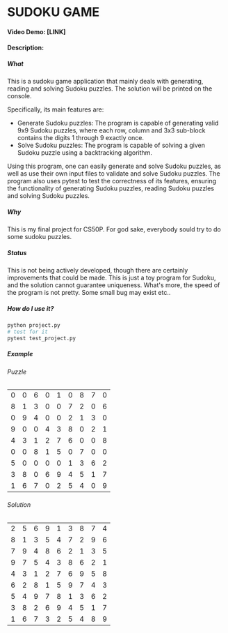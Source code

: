 # SUDOKU GAME
#### Video Demo:  [LINK]
#### Description:
##### What
This is a sudoku game application that mainly deals with generating, reading and solving Sudoku puzzles. The solution will be printed on the console.

Specifically, its main features are:
- Generate Sudoku puzzles: The program is capable of generating valid 9x9 Sudoku puzzles, where each row, column and 3x3 sub-block contains the digits 1 through 9 exactly once.
- Solve Sudoku puzzles: The program is capable of solving a given Sudoku puzzle using a backtracking algorithm.

Using this program, one can easily generate and solve Sudoku puzzles, as well as use their own input files to validate and solve Sudoku puzzles. The program also uses pytest to test the correctness of its features, ensuring the functionality of generating Sudoku puzzles, reading Sudoku puzzles and solving Sudoku puzzles.
##### Why
This is my final project for CS50P. For god sake, everybody sould try to do some sudoku puzzles.

##### Status
This is not being actively developed, though there are certainly
improvements that could be made. This is just a toy program for Sudoku, and the solution cannot guarantee uniqueness. What's more, the speed of the program is not pretty. Some small bug may exist etc..


##### How do I use it?
```bash
python project.py
# test for it
pytest test_project.py
```

##### Example
###### Puzzle
<table><tr><td>0</td><td>0</td><td>6</td><td>0</td><td>1</td><td>0</td><td>8</td><td>7</td><td>0</td></tr><tr><td>8</td><td>1</td><td>3</td><td>0</td><td>0</td><td>7</td><td>2</td><td>0</td><td>6</td></tr><tr><td>0</td><td>9</td><td>4</td><td>0</td><td>0</td><td>2</td><td>1</td><td>3</td><td>0</td></tr><tr><td>9</td><td>0</td><td>0</td><td>4</td><td>3</td><td>8</td><td>0</td><td>2</td><td>1</td></tr><tr><td>4</td><td>3</td><td>1</td><td>2</td><td>7</td><td>6</td><td>0</td><td>0</td><td>8</td></tr><tr><td>0</td><td>0</td><td>8</td><td>1</td><td>5</td><td>0</td><td>7</td><td>0</td><td>0</td></tr><tr><td>5</td><td>0</td><td>0</td><td>0</td><td>0</td><td>1</td><td>3</td><td>6</td><td>2</td></tr><tr><td>3</td><td>8</td><td>0</td><td>6</td><td>9</td><td>4</td><td>5</td><td>1</td><td>7</td></tr><tr><td>1</td><td>6</td><td>7</td><td>0</td><td>2</td><td>5</td><td>4</td><td>0</td><td>9</td></tr></table>

###### Solution
<table><tr><td>2</td><td>5</td><td>6</td><td>9</td><td>1</td><td>3</td><td>8</td><td>7</td><td>4</td></tr><tr><td>8</td><td>1</td><td>3</td><td>5</td><td>4</td><td>7</td><td>2</td><td>9</td><td>6</td></tr><tr><td>7</td><td>9</td><td>4</td><td>8</td><td>6</td><td>2</td><td>1</td><td>3</td><td>5</td></tr><tr><td>9</td><td>7</td><td>5</td><td>4</td><td>3</td><td>8</td><td>6</td><td>2</td><td>1</td></tr><tr><td>4</td><td>3</td><td>1</td><td>2</td><td>7</td><td>6</td><td>9</td><td>5</td><td>8</td></tr><tr><td>6</td><td>2</td><td>8</td><td>1</td><td>5</td><td>9</td><td>7</td><td>4</td><td>3</td></tr><tr><td>5</td><td>4</td><td>9</td><td>7</td><td>8</td><td>1</td><td>3</td><td>6</td><td>2</td></tr><tr><td>3</td><td>8</td><td>2</td><td>6</td><td>9</td><td>4</td><td>5</td><td>1</td><td>7</td></tr><tr><td>1</td><td>6</td><td>7</td><td>3</td><td>2</td><td>5</td><td>4</td><td>8</td><td>9</td></tr></table>


